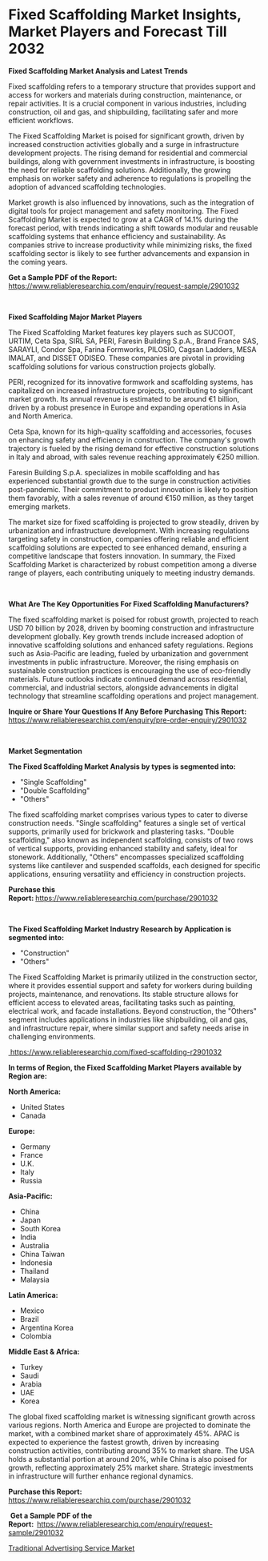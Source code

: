 <p><h1>Fixed Scaffolding Market Insights, Market Players and Forecast Till 2032</h1></p><p><strong>Fixed Scaffolding Market Analysis and Latest Trends</strong></p>
<p><p>Fixed scaffolding refers to a temporary structure that provides support and access for workers and materials during construction, maintenance, or repair activities. It is a crucial component in various industries, including construction, oil and gas, and shipbuilding, facilitating safer and more efficient workflows.</p><p>The Fixed Scaffolding Market is poised for significant growth, driven by increased construction activities globally and a surge in infrastructure development projects. The rising demand for residential and commercial buildings, along with government investments in infrastructure, is boosting the need for reliable scaffolding solutions. Additionally, the growing emphasis on worker safety and adherence to regulations is propelling the adoption of advanced scaffolding technologies.</p><p>Market growth is also influenced by innovations, such as the integration of digital tools for project management and safety monitoring. The Fixed Scaffolding Market is expected to grow at a CAGR of 14.1% during the forecast period, with trends indicating a shift towards modular and reusable scaffolding systems that enhance efficiency and sustainability. As companies strive to increase productivity while minimizing risks, the fixed scaffolding sector is likely to see further advancements and expansion in the coming years.</p></p>
<p><strong>Get a Sample PDF of the Report:&nbsp;</strong> <a href="https://www.reliableresearchiq.com/enquiry/request-sample/2901032?utm_campaign=3109&utm_medium=2&utm_source=Github&utm_content=ia&utm_term=16032025&utm_id=fixed-scaffolding">https://www.reliableresearchiq.com/enquiry/request-sample/2901032</a></p>
<p>&nbsp;</p>
<p><strong>Fixed Scaffolding Major Market Players</strong></p>
<p><p>The Fixed Scaffolding Market features key players such as SUCOOT, URTIM, Ceta Spa, SIRL SA, PERI, Faresin Building S.p.A., Brand France SAS, SARAYLI, Condor Spa, Farina Formworks, PILOSIO, Cagsan Ladders, MESA IMALAT, and DISSET ODISEO. These companies are pivotal in providing scaffolding solutions for various construction projects globally.</p><p>PERI, recognized for its innovative formwork and scaffolding systems, has capitalized on increased infrastructure projects, contributing to significant market growth. Its annual revenue is estimated to be around €1 billion, driven by a robust presence in Europe and expanding operations in Asia and North America. </p><p>Ceta Spa, known for its high-quality scaffolding and accessories, focuses on enhancing safety and efficiency in construction. The company's growth trajectory is fueled by the rising demand for effective construction solutions in Italy and abroad, with sales revenue reaching approximately €250 million.</p><p>Faresin Building S.p.A. specializes in mobile scaffolding and has experienced substantial growth due to the surge in construction activities post-pandemic. Their commitment to product innovation is likely to position them favorably, with a sales revenue of around €150 million, as they target emerging markets.</p><p>The market size for fixed scaffolding is projected to grow steadily, driven by urbanization and infrastructure development. With increasing regulations targeting safety in construction, companies offering reliable and efficient scaffolding solutions are expected to see enhanced demand, ensuring a competitive landscape that fosters innovation. In summary, the Fixed Scaffolding Market is characterized by robust competition among a diverse range of players, each contributing uniquely to meeting industry demands.</p></p>
<p>&nbsp;</p>
<p><strong>What Are The Key Opportunities For Fixed Scaffolding Manufacturers?</strong></p>
<p><p>The fixed scaffolding market is poised for robust growth, projected to reach USD 70 billion by 2028, driven by booming construction and infrastructure development globally. Key growth trends include increased adoption of innovative scaffolding solutions and enhanced safety regulations. Regions such as Asia-Pacific are leading, fueled by urbanization and government investments in public infrastructure. Moreover, the rising emphasis on sustainable construction practices is encouraging the use of eco-friendly materials. Future outlooks indicate continued demand across residential, commercial, and industrial sectors, alongside advancements in digital technology that streamline scaffolding operations and project management.</p></p>
<p><strong>Inquire or Share Your Questions If Any Before Purchasing This Report:</strong> <a href="https://www.reliableresearchiq.com/enquiry/pre-order-enquiry/2901032?utm_campaign=3109&utm_medium=2&utm_source=Github&utm_content=ia&utm_term=16032025&utm_id=fixed-scaffolding">https://www.reliableresearchiq.com/enquiry/pre-order-enquiry/2901032</a></p>
<p>&nbsp;</p>
<p><strong>Market Segmentation</strong></p>
<p><strong>The Fixed Scaffolding Market Analysis by types is segmented into:</strong></p>
<p><ul><li>"Single Scaffolding"</li><li>"Double Scaffolding"</li><li>"Others"</li></ul></p>
<p><p>The fixed scaffolding market comprises various types to cater to diverse construction needs. "Single scaffolding" features a single set of vertical supports, primarily used for brickwork and plastering tasks. "Double scaffolding," also known as independent scaffolding, consists of two rows of vertical supports, providing enhanced stability and safety, ideal for stonework. Additionally, "Others" encompasses specialized scaffolding systems like cantilever and suspended scaffolds, each designed for specific applications, ensuring versatility and efficiency in construction projects.</p></p>
<p><strong>Purchase this Report:&nbsp;</strong><a href="https://www.reliableresearchiq.com/purchase/2901032?utm_campaign=3109&utm_medium=2&utm_source=Github&utm_content=ia&utm_term=16032025&utm_id=fixed-scaffolding">https://www.reliableresearchiq.com/purchase/2901032</a></p>
<p>&nbsp;</p>
<p><strong>The Fixed Scaffolding Market Industry Research by Application is segmented into:</strong></p>
<p><ul><li>"Construction"</li><li>"Others"</li></ul></p>
<p><p>The Fixed Scaffolding Market is primarily utilized in the construction sector, where it provides essential support and safety for workers during building projects, maintenance, and renovations. Its stable structure allows for efficient access to elevated areas, facilitating tasks such as painting, electrical work, and facade installations. Beyond construction, the "Others" segment includes applications in industries like shipbuilding, oil and gas, and infrastructure repair, where similar support and safety needs arise in challenging environments.</p></p>
<p><a href="https://www.reliableresearchiq.com/fixed-scaffolding-r2901032?utm_campaign=3109&utm_medium=2&utm_source=Github&utm_content=ia&utm_term=16032025&utm_id=fixed-scaffolding">&nbsp;https://www.reliableresearchiq.com/fixed-scaffolding-r2901032</a></p>
<p><strong>In terms of Region, the Fixed Scaffolding Market Players available by Region are:</strong></p>
<p>
    <p> <strong> North America: </strong>
        <ul>
            <li>United States</li>
            <li>Canada</li>
        </ul>
        </p> 
    <p> <strong> Europe: </strong>
        <ul>
            <li>Germany</li>
            <li>France</li>
            <li>U.K.</li>
            <li>Italy</li>
            <li>Russia</li>
        </ul>
        </p> 
    <p> <strong> Asia-Pacific: </strong>
        <ul>
            <li>China</li>
            <li>Japan</li>
            <li>South Korea</li>
            <li>India</li>
            <li>Australia</li>
            <li>China Taiwan</li>
            <li>Indonesia</li>
            <li>Thailand</li>
            <li>Malaysia</li>
        </ul>
        </p> 
    <p> <strong> Latin America: </strong>
        <ul>
            <li>Mexico</li>
            <li>Brazil</li>
            <li>Argentina Korea</li>
            <li>Colombia</li>
        </ul>
        </p> 
    <p> <strong> Middle East & Africa: </strong>
        <ul>
            <li>Turkey</li>
            <li>Saudi</li>
            <li>Arabia</li>
            <li>UAE</li>
            <li>Korea</li>
        </ul>
    </p>
    </p>
<p><p>The global fixed scaffolding market is witnessing significant growth across various regions. North America and Europe are projected to dominate the market, with a combined market share of approximately 45%. APAC is expected to experience the fastest growth, driven by increasing construction activities, contributing around 35% to market share. The USA holds a substantial portion at around 20%, while China is also poised for growth, reflecting approximately 25% market share. Strategic investments in infrastructure will further enhance regional dynamics.</p></p>
<p><strong>Purchase this Report: </strong><a href="https://www.reliableresearchiq.com/purchase/2901032?utm_campaign=3109&utm_medium=2&utm_source=Github&utm_content=ia&utm_term=16032025&utm_id=fixed-scaffolding">https://www.reliableresearchiq.com/purchase/2901032</a></p>
<p>&nbsp;<strong>Get a Sample PDF of the Report:&nbsp;&nbsp;</strong><a href="https://www.reliableresearchiq.com/enquiry/request-sample/2901032?utm_campaign=3109&utm_medium=2&utm_source=Github&utm_content=ia&utm_term=16032025&utm_id=fixed-scaffolding">https://www.reliableresearchiq.com/enquiry/request-sample/2901032</a></p>
<p><strong></strong></p>
<p><p><a href="https://github.com/boysabotzoc/Market-Research-Report-List-1/blob/main/traditional-advertising-service-market.md?utm_campaign=3109&utm_medium=2&utm_source=Github&utm_content=ia&utm_term=16032025&utm_id=fixed-scaffolding">Traditional Advertising Service Market</a></p></p>